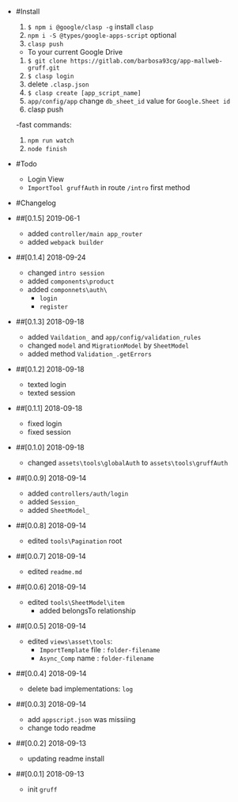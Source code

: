 - #Install
    1. `$ npm i @google/clasp -g` install `clasp`
    2. `npm i -S @types/google-apps-script`  optional    
    3. `clasp push`

    - To your current Google Drive
    1. `$ git clone https://gitlab.com/barbosa93cg/app-mallweb-gruff.git`
    2. `$ clasp login`
    3. delete `.clasp.json`
    3. `$ clasp create [app_script_name]`
    3. `app/config/app` change `db_sheet_id` value for `Google.Sheet id`
    3. clasp push

    -fast commands:
    1. `npm run watch`
    1. `node finish`

    


- #Todo
    - Login View
    - `ImportTool gruffAuth` in route `/intro` first method
    
    


- #Changelog

- ##[0.1.5] 2019-06-1 
    - added `controller/main app_router`
    - added `webpack builder`
    

- ##[0.1.4] 2018-09-24
    - changed `intro session`
    - added `components\product`
    - added `componnets\auth\`
        - `login`
        - `register`

- ##[0.1.3] 2018-09-18
    - added `Vaildation_` and `app/config/validation_rules`
    - changed `model` and `MigrationModel` by `SheetModel`
    - added method `Validation_.getErrors`



- ##[0.1.2] 2018-09-18
    - texted login
    - texted session

- ##[0.1.1] 2018-09-18
    - fixed login
    - fixed session

- ##[0.1.0] 2018-09-18
    - changed `assets\tools\globalAuth` to `assets\tools\gruffAuth`


- ##[0.0.9] 2018-09-14
    - added `controllers/auth/login`
    - added `Session_`
    - added `SheetModel_`


- ##[0.0.8] 2018-09-14
    - edited `tools\Pagination` root

- ##[0.0.7] 2018-09-14
    - edited `readme.md`


- ##[0.0.6] 2018-09-14
    - edited `tools\SheetModel\item`
        - added belongsTo relationship 

- ##[0.0.5] 2018-09-14
    - edited `views\asset\tools`:
        - `ImportTemplate` file : `folder-filename`
        - `Async_Comp` name : `folder-filename`

- ##[0.0.4] 2018-09-14
    - delete bad implementations: `log`
    

- ##[0.0.3] 2018-09-14
    - add `appscript.json` was missiing
    - change todo readme

- ##[0.0.2] 2018-09-13
    - updating readme install 

- ##[0.0.1] 2018-09-13
    - init `gruff` 
